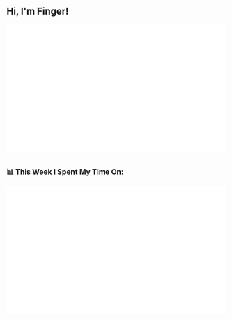 <h2> Hi, I'm Finger!</h2>

<img align="right" src="https://raw.githubusercontent.com/spianmo/github-stats/master/generated/overview.svg#gh-light-mode-only">

<!-- <img align="right" height="160em" src="https://github-readme-stats-eight-theta.vercel.app/api/top-langs/?username=spianmo&layout=compact&langs_count=8&theme=algolia"/>	 -->
	
```go
package main

type Me struct {
	Name   string
	Job    string
	Code   string
	Skills string
}

func main() {
	me := &Me{
		Name:   "Finger",
		Job:    "Client-side Engineer",
		Code:   "Java, Kotlin, C#, Rust and C++ and Others",
		Skills: "Android, Security, Cross-platform client, NLP, CV, ASR ^o^",
	}
	_ = me
}
```


<h3>📊 This Week I Spent My Time On:</h3>
<img align='right' src="https://raw.githubusercontent.com/spianmo/github-stats/master/generated/languages.svg#gh-light-mode-only">

<!--START_SECTION:waka-->

```txt
Kotlin            3 hrs 26 mins   ██████▓░░░░░░░░░░░░░░░░░░   26.39 %
TypeScript        3 hrs 11 mins   ██████░░░░░░░░░░░░░░░░░░░   24.45 %
Python            2 hrs 7 mins    ████░░░░░░░░░░░░░░░░░░░░░   16.30 %
Dart              51 mins         █▓░░░░░░░░░░░░░░░░░░░░░░░   06.54 %
XML               50 mins         █▓░░░░░░░░░░░░░░░░░░░░░░░   06.48 %
```

<!--END_SECTION:waka-->
